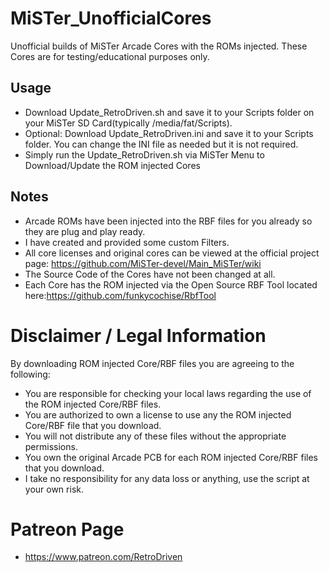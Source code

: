 # MiSTer_UnofficialCores
Unofficial builds of MiSTer Arcade Cores with the ROMs injected. These Cores are for testing/educational purposes only.

## Usage ##
* Download Update_RetroDriven.sh and save it to your Scripts folder on your MiSTer SD Card(typically /media/fat/Scripts).
* Optional: Download Update_RetroDriven.ini and save it to your Scripts folder. You can change the INI file as needed but it is not required.
* Simply run the Update_RetroDriven.sh via MiSTer Menu to Download/Update the ROM injected Cores

## Notes ##
* Arcade ROMs have been injected into the RBF files for you already so they are plug and play ready.
* I have created and provided some custom Filters.
* All core licenses and original cores can be viewed at the official project page: https://github.com/MiSTer-devel/Main_MiSTer/wiki
* The Source Code of the Cores have not been changed at all.
* Each Core has the ROM injected via the Open Source RBF Tool located here:https://github.com/funkycochise/RbfTool

# Disclaimer / Legal Information
By downloading ROM injected Core/RBF files you are agreeing to the following:

* You are responsible for checking your local laws regarding the use of the ROM injected Core/RBF files.
* You are authorized to own a license to use any the ROM injected Core/RBF file that you download.
* You will not distribute any of these files without the appropriate permissions.
* You own the original Arcade PCB for each ROM injected Core/RBF files that you download.
* I take no responsibility for any data loss or anything, use the script at your own risk.

# Patreon Page
* https://www.patreon.com/RetroDriven
